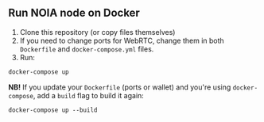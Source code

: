 ## Run NOIA node on Docker

1. Clone this repository (or copy files themselves)
2. If you need to change ports for WebRTC, change them in both `Dockerfile` and `docker-compose.yml` files.
3. Run:
```sh
docker-compose up
```

**NB!** If you update your `Dockerfile` (ports or wallet) and you're using `docker-compose`, add a `build` flag to build it again:

```
docker-compose up --build
```
